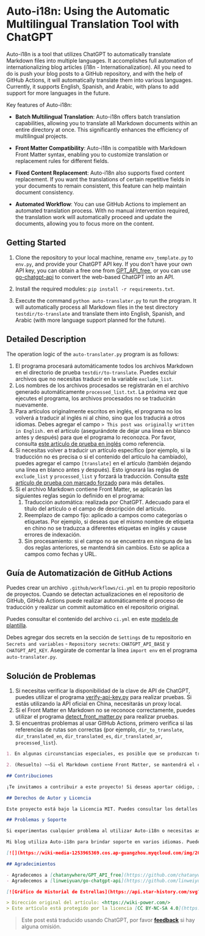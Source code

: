 # Auto-i18n: Using the Automatic Multilingual Translation Tool with ChatGPT

Auto-i18n is a tool that utilizes ChatGPT to automatically translate Markdown files into multiple languages. It accomplishes full automation of internationalizing blog articles (i18n - Internationalization). All you need to do is push your blog posts to a GitHub repository, and with the help of GitHub Actions, it will automatically translate them into various languages. Currently, it supports English, Spanish, and Arabic, with plans to add support for more languages in the future.

Key features of Auto-i18n:

- **Batch Multilingual Translation**: Auto-i18n offers batch translation capabilities, allowing you to translate all Markdown documents within an entire directory at once. This significantly enhances the efficiency of multilingual projects.

- **Front Matter Compatibility**: Auto-i18n is compatible with Markdown Front Matter syntax, enabling you to customize translation or replacement rules for different fields.

- **Fixed Content Replacement**: Auto-i18n also supports fixed content replacement. If you want the translations of certain repetitive fields in your documents to remain consistent, this feature can help maintain document consistency.

- **Automated Workflow**: You can use GitHub Actions to implement an automated translation process. With no manual intervention required, the translation work will automatically proceed and update the documents, allowing you to focus more on the content.

## Getting Started

1. Clone the repository to your local machine, rename `env_template.py` to `env.py`, and provide your ChatGPT API key. If you don't have your own API key, you can obtain a free one from [GPT_API_free](https://github.com/chatanywhere/GPT_API_free), or you can use [go-chatgpt-api](https://github.com/linweiyuan/go-chatgpt-api) to convert the web-based ChatGPT into an API.

2. Install the required modules: `pip install -r requirements.txt`.

3. Execute the command `python auto-translater.py` to run the program. It will automatically process all Markdown files in the test directory `testdir/to-translate` and translate them into English, Spanish, and Arabic (with more language support planned for the future).

## Detailed Description

The operation logic of the `auto-translater.py` program is as follows:

1. El programa procesará automáticamente todos los archivos Markdown en el directorio de prueba `testdir/to-translate`. Puedes excluir archivos que no necesitas traducir en la variable `exclude_list`.
2. Los nombres de los archivos procesados se registrarán en el archivo generado automáticamente `processed_list.txt`. La próxima vez que ejecutes el programa, los archivos procesados no se traducirán nuevamente.
3. Para artículos originalmente escritos en inglés, el programa no los volverá a traducir al inglés ni al chino, sino que los traducirá a otros idiomas. Debes agregar el campo `> This post was originally written in English.` en el artículo (asegurándote de dejar una línea en blanco antes y después) para que el programa lo reconozca. Por favor, consulta [este artículo de prueba en inglés](https://github.com/linyuxuanlin/Auto-i18n/blob/main/testdir/to-translate/测试文章_en.md) como referencia.
4. Si necesitas volver a traducir un artículo específico (por ejemplo, si la traducción no es precisa o si el contenido del artículo ha cambiado), puedes agregar el campo `[translate]` en el artículo (también dejando una línea en blanco antes y después). Esto ignorará las reglas de `exclude_list` y `processed_list` y forzará la traducción. Consulta [este artículo de prueba con marcado forzado](https://github.com/linyuxuanlin/Auto-i18n/blob/main/testdir/to-translate/测试文章_force-mark.md) para más detalles.
5. Si el archivo Markdown contiene Front Matter, se aplicarán las siguientes reglas según lo definido en el programa:
   1. Traducción automática: realizada por ChatGPT. Adecuado para el título del artículo o el campo de descripción del artículo.
   2. Reemplazo de campo fijo: aplicado a campos como categorías o etiquetas. Por ejemplo, si deseas que el mismo nombre de etiqueta en chino no se traduzca a diferentes etiquetas en inglés y cause errores de indexación.
   3. Sin procesamiento: si el campo no se encuentra en ninguna de las dos reglas anteriores, se mantendrá sin cambios. Esto se aplica a campos como fechas y URL.

## Guía de Automatización de GitHub Actions

Puedes crear un archivo `.github/workflows/ci.yml` en tu propio repositorio de proyectos. Cuando se detectan actualizaciones en el repositorio de GitHub, GitHub Actions puede realizar automáticamente el proceso de traducción y realizar un commit automático en el repositorio original.

Puedes consultar el contenido del archivo `ci.yml` en este [modelo de plantilla](https://github.com/linyuxuanlin/Auto-i18n/blob/main/ci_template.yml).

Debes agregar dos secrets en la sección de `Settings` de tu repositorio en `Secrets and variables` - `Repository secrets`: `CHATGPT_API_BASE` y `CHATGPT_API_KEY`. Asegúrate de comentar la línea `import env` en el programa `auto-translater.py`.

## Solución de Problemas

1. Si necesitas verificar la disponibilidad de la clave de API de ChatGPT, puedes utilizar el programa [verify-api-key.py](https://github.com/linyuxuanlin/Auto-i18n/blob/main/Archive/verify-api-key.py) para realizar pruebas. Si estás utilizando la API oficial en China, necesitarás un proxy local.
2. Si el Front Matter en Markdown no se reconoce correctamente, puedes utilizar el programa [detect_front_matter.py](https://github.com/linyuxuanlin/Auto-i18n/blob/main/Archive/detect_front_matter.py) para realizar pruebas.
3. Si encuentras problemas al usar GitHub Actions, primero verifica si las referencias de rutas son correctas (por ejemplo, `dir_to_translate`, `dir_translated_en`, `dir_translated_es`, `dir_translated_ar`, `processed_list`).

```markdown
1. En algunas circunstancias especiales, es posible que se produzcan traducciones inexactas o que algunos campos no se traduzcan. Se recomienda verificar manualmente las traducciones después de realizarlas antes de publicar el artículo.

2. (Resuelto) ~~Si el Markdown contiene Front Matter, se mantendrá el contenido original del Front Matter. La funcionalidad de traducción de parámetros en la sección Front Matter está en desarrollo.~~

## Contribuciones

¡Te invitamos a contribuir a este proyecto! Si deseas aportar código, informar sobre problemas o hacer sugerencias, consulta nuestra [Guía de Contribución](https://github.com/linyuxuanlin/Auto-i18n/blob/main/CONTRIBUTING.md).

## Derechos de Autor y Licencia

Este proyecto está bajo la Licencia MIT. Puedes consultar los detalles en [Licencia MIT](https://github.com/linyuxuanlin/Auto-i18n/blob/main/LICENSE).

## Problemas y Soporte

Si experimentas cualquier problema al utilizar Auto-i18n o necesitas asistencia técnica, no dudes en [reportar un problema](https://github.com/linyuxuanlin/Auto-i18n/issues).

Mi blog utiliza Auto-i18n para brindar soporte en varios idiomas. Puedes ver una demostración en [Power's Wiki](https://wiki-power.com).

[![](https://wiki-media-1253965369.cos.ap-guangzhou.myqcloud.com/img/202310222223670.png)](https://wiki-power.com)

## Agradecimientos

- Agradecemos a [chatanywhere/GPT_API_free](https://github.com/chatanywhere/GPT_API_free) por proporcionar la clave gratuita del API de ChatGPT.
- Agradecemos a [linweiyuan/go-chatgpt-api](https://github.com/linweiyuan/go-chatgpt-api) por ofrecer el método para convertir la versión web de ChatGPT en un API.

[![Gráfico de Historial de Estrellas](https://api.star-history.com/svg?repos=linyuxuanlin/Auto-i18n&type=Date)](https://star-history.com/#linyuxuanlin/Auto-i18n&Date)

> Dirección original del artículo: <https://wiki-power.com/>
> Este artículo está protegido por la licencia [CC BY-NC-SA 4.0](https://creativecommons.org/licenses/by/4.0/deed.zh). Si desea reproducirlo, por favor indique la fuente.
```

> Este post está traducido usando ChatGPT, por favor [**feedback**](https://github.com/linyuxuanlin/Wiki_MkDocs/issues/new) si hay alguna omisión.